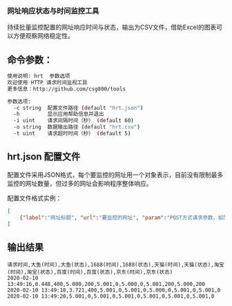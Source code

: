 ### 网址响应状态与时间监控工具

持续批量监控配置的网址响应时间与状态，输出为CSV文件，借助Excel的图表可以方便观察网络稳定性。

## 命令参数：
```bash
使用说明: hrt  参数选项
欢迎使用 HTTP 请求时间监视工具
更多信息：http://github.com/csg800/tools

参数选项:
  -c string  配置文件路径 (default "hrt.json")
  -h         显示应用帮助信息并退出
  -i uint    请求间隔时间（秒） (default 60)
  -o string  数据输出路径 (default "hrt.csv")
  -t uint    请求超时时间（秒） (default 5)
```

## hrt.json 配置文件
配置文件采用JSON格式，每个要监控的网址用一个对象表示，目前没有限制最多监控的网址数量，但过多的网址会影响程序整体响应。

配置文件格式实例：
```json
[
    {"label":"网址标题", "url":"要监控的网址", "param":"POST方式请求参数，如果为空将用GET请求"}
]
```

## 输出结果
```csv
请求时间,大鱼(时间),大鱼(状态),1688(时间),1688(状态),天猫(时间),天猫(状态),淘宝(时间),淘宝(状态),百度(时间),百度(状态),京东(时间),京东(状态)
2020-02-10 13:49:16,0.448,400,5.000,200,5.001,0,5.000,0,5.001,200,5.000,200
2020-02-10 13:49:18,3.721,400,5.001,0,5.001,0,5.000,0,5.001,0,5.001,0
2020-02-10 13:49:20,5.001,0,5.001,0,5.001,0,5.001,0,5.001,0,5.001,0
```